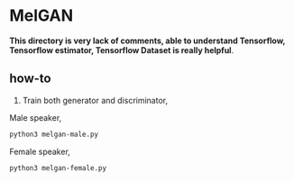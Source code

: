 # MelGAN

**This directory is very lack of comments, able to understand Tensorflow, Tensorflow estimator, Tensorflow Dataset is really helpful**.

## how-to

1. Train both generator and discriminator,

Male speaker,

```bash
python3 melgan-male.py
```

Female speaker,

```bash
python3 melgan-female.py
```
